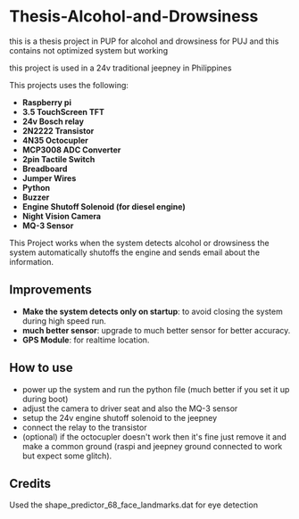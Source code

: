 # Thesis-Alcohol-and-Drowsiness
this is a thesis project in PUP for alcohol and drowsiness for PUJ and this contains not optimized system but working

this project is used in a 24v traditional jeepney in Philippines

This projects uses the following:
- **Raspberry pi**
- **3.5 TouchScreen TFT**
- **24v Bosch relay**
- **2N2222 Transistor**
- **4N35 Octocupler**
- **MCP3008 ADC Converter**
- **2pin Tactile Switch**
- **Breadboard**
- **Jumper Wires**
- **Python**
- **Buzzer**
- **Engine Shutoff Solenoid (for diesel engine)**
- **Night Vision Camera**
- **MQ-3 Sensor**

This Project works when the system detects alcohol or drowsiness the system automatically shutoffs the engine and sends email about the information. 

## Improvements

- **Make the system detects only on startup**: to avoid closing the system during high speed run.
- **much better sensor**: upgrade to much better sensor for better accuracy.
- **GPS Module**: for realtime location.

## How to use
- power up the system and run the python file (much better if you set it up during boot)
- adjust the camera to driver seat and also the MQ-3 sensor
- setup the 24v engine shutoff solenoid to the jeepney 
- connect the relay to the transistor
- (optional) if the octocupler doesn't work then it's fine just remove it and make a common ground (raspi and jeepney ground connected to work but expect some glitch).

## Credits
Used the shape_predictor_68_face_landmarks.dat for eye detection